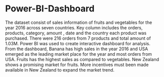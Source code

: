 # Power-BI-Dashboard
The dataset consist of sales information of fruits and vegetables for the year 2016 across seven countries. 
Key column includes the orders, products, category, amount , date and the country each product was purchased. There were 216 orders from 7 products and total amount of 1.03M.
Power BI was used to create interactive dashboard for analysis. From the dashboard, Banana has high sales in the year 2016 and USA emerged as the leading market place for the year and most orders from USA.
Fruits has the highest sales as compared to  vegetables. 
New Zealand shows a promising market for fruits. More incentives must been made available in New Zealand to expand the market trend. 
